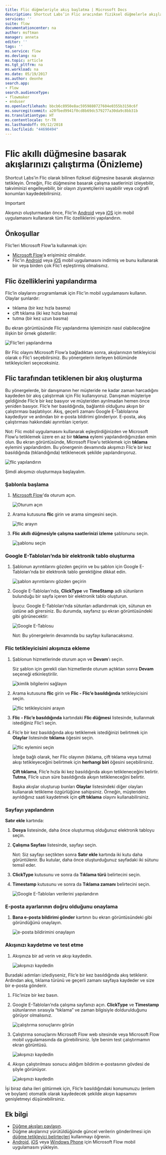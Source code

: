 ```yaml
---
title: Flic düğmeleriyle akış başlatma | Microsoft Docs
description: Shortcut Labs’in Flic aracından fiziksel düğmelerle akışları kolayca başlatın.
services: ''
suite: flow
documentationcenter: na
author: msftman
manager: anneta
editor: ''
tags: ''
ms.service: flow
ms.devlang: na
ms.topic: article
ms.tgt_pltfrm: na
ms.workload: na
ms.date: 05/19/2017
ms.author: deonhe
search.app:
- Flow
search.audienceType:
- flowmaker
- enduser
ms.openlocfilehash: bbcb6c8950e8ac5959880727604e0355b3150c6f
ms.sourcegitcommit: a20fbed9941f0cd8b69dc579277a30da9c8bb31b
ms.translationtype: HT
ms.contentlocale: tr-TR
ms.lasthandoff: 09/12/2018
ms.locfileid: "44690494"
---
```

# <a name="run-your-flows-by-pressing-a-flic-smart-button-preview"></a>Flic akıllı düğmesine basarak akışlarınızı çalıştırma (Önizleme)
Shortcut Labs’in Flic olarak bilinen fiziksel düğmesine basarak akışlarınızı tetikleyin. Örneğin, Flic düğmesine basarak çalışma saatlerinizi izleyebilir, takviminizi engelleyebilir, bir olayın ziyaretçilerini sayabilir veya coğrafi konumları kaydedebilirsiniz.

> [!IMPORTANT]
> Akışınızı oluşturmadan önce, Flic’in [Android](https://play.google.com/store/apps/details?id=io.flic.app) veya [iOS](https://itunes.apple.com/us/app/flic-app/id977593793?ls=1&mt=8) için mobil uygulamasını kullanarak tüm Flic özelliklerini yapılandırın.
> 
> 

## <a name="prerequisites"></a>Önkoşullar
Flic’leri Microsoft Flow’la kullanmak için:

* [Microsoft Flow](https://flow.microsoft.com)’a erişiminiz olmalıdır.
* Flic'in [Android](https://play.google.com/store/apps/details?id=io.flic.app) veya [iOS](https://itunes.apple.com/us/app/flic-app/id977593793?ls=1&mt=8) mobil uygulamasını indirmiş ve bunu kullanarak bir veya birden çok Flic’i eşleştirmiş olmalısınız.

## <a name="configure-flic-properties"></a>Flic özelliklerini yapılandırma
Flic’in olaylarını programlamak için Flic'in mobil uygulamasını kullanın. Olaylar şunlardır:

* tıklama (bir kez hızla basma)
* çift tıklama (iki kez hızla basma)
* tutma (bir kez uzun basma)

Bu ekran görüntüsünde Flic yapılandırma işleminizin nasıl olabileceğine ilişkin bir örnek gösterilir:

![Flic’leri yapılandırma](./media/flic-button-flows/configure-flic-actions.png)

Bir Flic olayını Microsoft Flow’a bağladıktan sonra, akışlarınızın tetikleyicisi olarak o Flic’i seçebilirsiniz. Bu yönergelerin ilerleyen bölümünde tetikleyicileri seçeceksiniz.

## <a name="create-a-flow-thats-triggered-by-a-flic"></a>Flic tarafından tetiklenen bir akış oluşturma
Bu yönergelerde, bir danışmanın her müşteride ne kadar zaman harcadığını kaydeden bir akış çalıştırmak için Flic kullanıyoruz. Danışman müşteriye geldiğinde Flic’e bir kez basıyor ve müşteriden ayrılmadan hemen önce yeniden basıyor. Flic’e her basıldığında, bağlantılı olduğunu akışın bir çalıştırması başlatılıyor. Akış, geçerli zamanı Google E-Tablolarına kaydediyor ve ardından bir e-posta bildirimi gönderiyor. E-posta, akış çalıştırması hakkındaki ayrıntıları içeriyor.

Not: Flic mobil uygulamasını kullanarak eşleştirdiğinizden ve Microsoft Flow’u tetiklemek üzere en az bir **tıklama** eylemi yapılandırdığınızdan emin olun. Bu ekran görüntüsünde, Microsoft Flow’u tetiklemek için **tıklama** eylemini yapılandırdım. Bu yönergenin devamında akışımızı Flic’e bir kez basıldığında (tıklandığında) tetiklenecek şekilde yapılandırıyoruz.

   ![flic yapılandırın](./media/flic-button-flows/flic-configured-for-flow.png)

Şimdi akışımızı oluşturmaya başlayalım.

### <a name="start-with-a-template"></a>Şablonla başlama
1. [Microsoft Flow](https://flow.microsoft.com)'da oturum açın.
   
    ![Oturum açın](./media/flic-button-flows/sign-into-flow.png)
2. Arama kutusuna **flic** girin ve arama simgesini seçin.
   
    ![flic arayın](./media/flic-button-flows/search-flic.png)
3. **Flic akıllı düğmesiyle çalışma saatlerinizi izleme** şablonunu seçin.
   
    ![şablonu seçin](./media/flic-button-flows/flic-templates.png)

### <a name="create-a-spreadsheet-in-google-sheets"></a>Google E-Tabloları’nda bir elektronik tablo oluşturma
1. Şablonun ayrıntılarını gözden geçirin ve bu şablon için Google E-Tabloları’nda bir elektronik tablo gerektiğine dikkat edin.
   
   ![şablon ayrıntılarını gözden geçirin](./media/flic-button-flows/flic-template-details.png)
2. Google E-Tabloları’nda, **ClickType** ve **TimeStamp** adlı sütunların bulunduğu bir sayfa içeren bir elektronik tablo oluşturun.
   
      İpucu: Google E-Tabloları’nda sütunları adlandırmak için, sütunun en üstüne adı girersiniz. Bu durumda, sayfanız şu ekran görüntüsündeki gibi görünecektir:
   
   ![Google E-Tablosu](./media/flic-button-flows/flic-google-sheet.png)
   
   Not: Bu yönergelerin devamında bu sayfayı kullanacaksınız.

### <a name="add-the-flic-trigger-to-your-flow"></a>Flic tetikleyicisini akışınıza ekleme
1. Şablonun hizmetlerinde oturum açın ve **Devam**’ı seçin.
   
     Siz şablon için gerekli olan hizmetlerde oturum açtıktan sonra **Devam** seçeneği etkinleştirilir.
   
    ![kimlik bilgilerini sağlayın](./media/flic-button-flows/flic-template-services-sign-in.png)
2. Arama kutusuna **flic** girin ve **Flic - Flic’e basıldığında** tetikleyicisini seçin.
   
    ![flic tetikleyicisini arayın](./media/flic-button-flows/flic-search-trigger.png)
3. **Flic - Flic’e basıldığında** kartındaki **Flic düğmesi** listesinde, kullanmak istediğiniz Flic’i seçin.
4. Flic’e bir kez basıldığında akışı tetiklemek istediğinizi belirtmek için **Olaylar** listesinde **tıklama** öğesini seçin.
   
    ![flic eylemini seçin](./media/flic-button-flows/select-flic.png)
   
   İsteğe bağlı olarak, her Flic olayının (tıklama, çift tıklama veya tutma) akışı tetikleyeceğini belirtmek için **herhangi biri** öğesini seçebilirsiniz.
   
   **Çift tıklama**, Flic’e hızla iki kez basıldığında akışın tetikleneceğini belirtir. **Tutma**, Flic’e uzun süre basıldığında akışın tetikleneceğini belirtir.
   
   Başka akışlar oluşturup bunları **Olaylar** listesindeki diğer olayları kullanarak tetikleme özgürlüğüne sahipsiniz. Örneğin, müşteriden ayrıldığınız saati kaydetmek için **çift tıklama** olayını kullanabilirsiniz.

### <a name="configure-the-sheet"></a>Sayfayı yapılandırın
   **Satır ekle** kartında:

1. **Dosya** listesinde, daha önce oluşturmuş olduğunuz elektronik tabloyu seçin.
2. **Çalışma Sayfası** listesinde, sayfayı seçin.
   
   Not: Siz sayfayı seçtikten sonra **Satır ekle** kartında iki kutu daha görüntülenir. Bu kutular, daha önce oluşturduğunuz sayfadaki iki sütunu temsil eder.
3. **ClickType** kutusunu ve sonra da **Tıklama türü** belirtecini seçin.
4. **Timestamp** kutusunu ve sonra da **Tıklama zamanı** belirtecini seçin.
   
    ![Google E-Tabloları verilerini yapılandırın](./media/flic-button-flows/flick-insert-row-card.png)

### <a name="confirm-the-email-settings-are-correct"></a>E-posta ayarlarının doğru olduğunu onaylama
1. **Bana e-posta bildirimi gönder** kartının bu ekran görüntüsündeki gibi göründüğünü onaylayın.
   
    ![e-posta bildirimini onaylayın](./media/flic-button-flows/email-settings.png)

### <a name="save-your-flow-and-test-it"></a>Akışınızı kaydetme ve test etme
1. Akışınıza bir ad verin ve akışı kaydedin.
   
    ![akışınızı kaydedin](./media/flic-button-flows/save.png)

Buradaki adımları izlediyseniz, Flic’e bir kez basıldığında akış tetiklenir. Ardından akış, tıklama türünü ve geçerli zamanı sayfaya kaydeder ve size bir e-posta gönderir.

1. Flic’inize bir kez basın.
2. Google E-Tabloları’nda çalışma sayfanızı açın. **ClickType** ve **Timestamp** sütunlarının sırasıyla “tıklama” ve zaman bilgisiyle doldurulduğunu görüyor olmalısınız.
   
    ![çalıştırma sonuçlarını görün](./media/flic-button-flows/flic-google-sheet-after-run.png)
3. Çalıştırma sonuçlarını Microsoft Flow web sitesinde veya Microsoft Flow mobil uygulamasında da görebilirsiniz. İşte benim test çalıştırmamın ekran görüntüsü.
   
    ![akışınızı kaydedin](./media/flic-button-flows/flic-test-run-results-portal.png)
4. Akışın çalıştırılması sonucu aldığım bildirim e-postasının gövdesi de şöyle görünüyor.
   
    ![akışınızı kaydedin](./media/flic-button-flows/flic-email-body.png)

İşi biraz daha ileri götürmek için, Flic’e basıldığındaki konumunuzu (enlem ve boylam) otomatik olarak kaydedecek şekilde akışın kapsamını genişletmeyi düşünebilirsiniz.

## <a name="more-information"></a>Ek bilgi
* [Düğme akışları paylaşın](share-buttons.md).
* Düğme akışlarınız yürütüldüğünde güncel verilerin gönderilmesi için [düğme tetikleyici belirteçleri](introduction-to-button-trigger-tokens.md) kullanmayı öğrenin.
* [Android](https://aka.ms/flowmobiledocsandroid), [iOS](https://aka.ms/flowmobiledocsios) veya [Windows Phone](https://aka.ms/flowmobilewindows) için Microsoft Flow mobil uygulamasını yükleyin.

